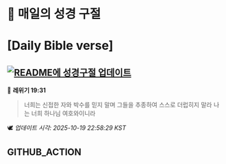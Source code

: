 # 🙏 매일의 성경 구절
# [Daily Bible verse]
## [![README에 성경구절 업데이트](https://github.com/DONGSUKA/first_test/actions/workflows/update-readme-bible.yml/badge.svg)](https://github.com/DONGSUKA/first_test/actions/workflows/update-readme-bible.yml)
<!-- START_BIBLE_VERSE -->
📖 **레위기 19:31**
> 너희는 신접한 자와 박수를 믿지 말며 그들을 추종하여 스스로 더럽히지 말라 나는 너희 하나님 여호와이니라

🕊️ _업데이트 시각: 2025-10-19 22:58:29 KST_
  <!-- END_BIBLE_VERSE -->
## GITHUB_ACTION
